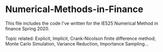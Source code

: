 # Numerical-Methods-in-Finance

This file includes the code I've written for the IE525 Numerical Method in finance Spring 2020.

Topic related: Explicit, Implicit, Crank-Nicolson finite difference method; Monte Carlo Simulation, Variance Reduction, Importance Sampling...

